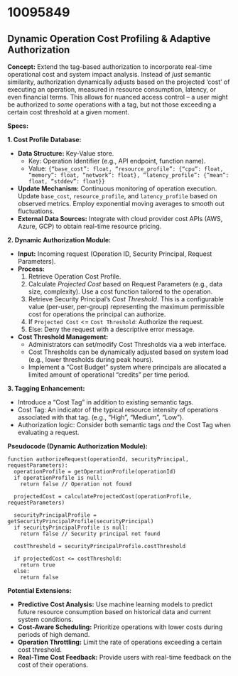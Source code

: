 # 10095849

## Dynamic Operation Cost Profiling & Adaptive Authorization

**Concept:** Extend the tag-based authorization to incorporate real-time operational cost and system impact analysis. Instead of *just* semantic similarity, authorization dynamically adjusts based on the projected ‘cost’ of executing an operation, measured in resource consumption, latency, or even financial terms. This allows for nuanced access control – a user might be authorized to *some* operations with a tag, but not those exceeding a certain cost threshold at a given moment.

**Specs:**

**1. Cost Profile Database:**

*   **Data Structure:** Key-Value store.
    *   Key: Operation Identifier (e.g., API endpoint, function name).
    *   Value:  `{“base_cost”: float, “resource_profile”: {“cpu”: float, “memory”: float, “network”: float}, “latency_profile”: {“mean”: float, “stddev”: float}}`
*   **Update Mechanism:**  Continuous monitoring of operation execution. Update `base_cost`, `resource_profile`, and `latency_profile` based on observed metrics.  Employ exponential moving averages to smooth out fluctuations.
*   **External Data Sources:** Integrate with cloud provider cost APIs (AWS, Azure, GCP) to obtain real-time resource pricing.

**2. Dynamic Authorization Module:**

*   **Input:**  Incoming request (Operation ID, Security Principal, Request Parameters).
*   **Process:**
    1.  Retrieve Operation Cost Profile.
    2.  Calculate *Projected Cost* based on Request Parameters (e.g., data size, complexity).  Use a cost function tailored to the operation.
    3.  Retrieve Security Principal’s *Cost Threshold*. This is a configurable value (per-user, per-group) representing the maximum permissible cost for operations the principal can authorize.
    4.  If `Projected Cost` <= `Cost Threshold`: Authorize the request.
    5.  Else:  Deny the request with a descriptive error message.
*   **Cost Threshold Management:**
    *   Administrators can set/modify Cost Thresholds via a web interface.
    *   Cost Thresholds can be dynamically adjusted based on system load (e.g., lower thresholds during peak hours).
    *   Implement a “Cost Budget” system where principals are allocated a limited amount of operational “credits” per time period.

**3. Tagging Enhancement:**

*   Introduce a “Cost Tag” in addition to existing semantic tags.
*   Cost Tag: An indicator of the typical resource intensity of operations associated with that tag. (e.g., “High”, “Medium”, “Low”).
*   Authorization logic:  Consider both semantic tags *and* the Cost Tag when evaluating a request.

**Pseudocode (Dynamic Authorization Module):**

```
function authorizeRequest(operationId, securityPrincipal, requestParameters):
  operationProfile = getOperationProfile(operationId)
  if operationProfile is null:
    return false // Operation not found

  projectedCost = calculateProjectedCost(operationProfile, requestParameters)

  securityPrincipalProfile = getSecurityPrincipalProfile(securityPrincipal)
  if securityPrincipalProfile is null:
    return false // Security principal not found

  costThreshold = securityPrincipalProfile.costThreshold

  if projectedCost <= costThreshold:
    return true
  else:
    return false
```

**Potential Extensions:**

*   **Predictive Cost Analysis:**  Use machine learning models to predict future resource consumption based on historical data and current system conditions.
*   **Cost-Aware Scheduling:** Prioritize operations with lower costs during periods of high demand.
*   **Operation Throttling:**  Limit the rate of operations exceeding a certain cost threshold.
*   **Real-Time Cost Feedback:**  Provide users with real-time feedback on the cost of their operations.